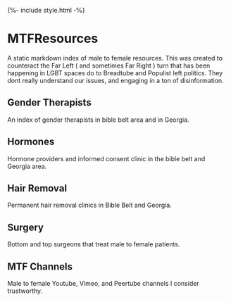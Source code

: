 {℅- include style.html -℅}

# MTFResources
A static markdown index of male to female resources. This was created to counteract the Far Left ( and sometimes Far Right ) turn that has been happening in LGBT spaces do to Breadtube and Populist left politics. They dont really understand our issues, and engaging in a ton of disinformation.

## Gender Therapists
An index of gender therapists in bible belt area and in Georgia.

## Hormones
Hormone providers and informed consent clinic in the bible belt and Georgia area.

## Hair Removal
Permanent hair removal clinics in Bible Belt and Georgia.

## Surgery
Bottom and top surgeons that treat male to female patients.

## MTF Channels
Male to female Youtube, Vimeo, and Peertube channels I consider trustworthy.
